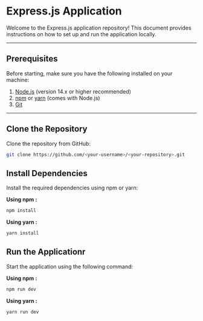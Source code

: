 # Express.js Application

Welcome to the Express.js application repository! This document provides instructions on how to set up and run the application locally.

---

## **Prerequisites**

Before starting, make sure you have the following installed on your machine:

1. [Node.js](https://nodejs.org/) (version 14.x or higher recommended)
2. [npm](https://www.npmjs.com/) or [yarn](https://yarnpkg.com/) (comes with Node.js)
3. [Git](https://git-scm.com/)

---

## **Clone the Repository**

Clone the repository from GitHub:

```bash
git clone https://github.com/<your-username>/<your-repository>.git
```

## **Install Dependencies**

Install the required dependencies using npm or yarn:

**Using npm :**
```bash
npm install
```

**Using yarn :**
```bash
yarn install
```

## **Run the Applicationr**

Start the application using the following command:

**Using npm :**
```bash
npm run dev
```

**Using yarn :**
```bash
yarn run dev
```
